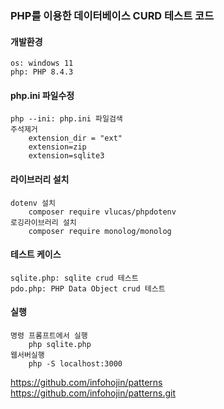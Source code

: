 ### PHP를 이용한 데이터베이스 CURD 테스트 코드
#### 개발환경
    os: windows 11
    php: PHP 8.4.3

#### php.ini 파일수정
    php --ini: php.ini 파일검색
    주석제거
        extension_dir = "ext"
        extension=zip
        extension=sqlite3

#### 라이브러리 설치
    dotenv 설치
        composer require vlucas/phpdotenv
    로깅라이브러리 설치
        composer require monolog/monolog

#### 테스트 케이스
    sqlite.php: sqlite crud 테스트
    pdo.php: PHP Data Object crud 테스트
#### 실행
    명령 프롬프트에서 실행
        php sqlite.php
    웹서버실행
        php -S localhost:3000

https://github.com/infohojin/patterns
https://github.com/infohojin/patterns.git
